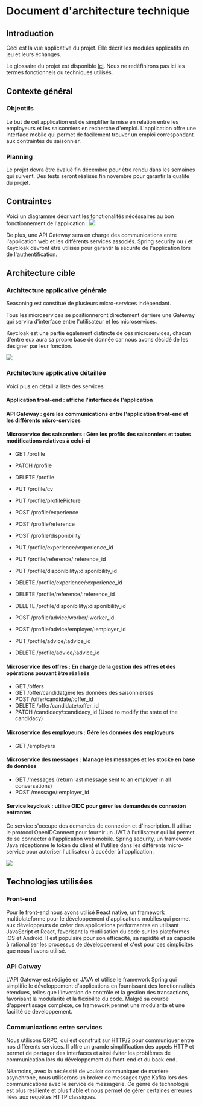 # Document d'architecture technique

## Introduction

Ceci est la vue applicative du projet. Elle décrit les modules applicatifs en jeu et leurs échanges.

Le glossaire du projet est disponible [Ici](glossaire.md). Nous ne redéfinirons pas ici les termes fonctionnels ou techniques utilisés.

## Contexte général

### Objectifs

Le but de cet application est de simplifier la mise en relation entre les employeurs et les saisonniers en recherche d'emploi. L'application offre une interface mobile qui permet de facilement trouver un emploi correspondant aux contraintes du saisonnier.

### Planning

Le projet devra être évalué fin décembre pour être rendu dans les semaines qui suivent.
Des tests seront réalisés fin novembre pour garantir la qualité du projet.

## Contraintes

Voici un diagramme décrivant les fonctionalités nécéssaires au bon fonctionnement de l'application :
![](imgs/vue_metier.png)


De plus, une API Gateway sera en charge des communications entre l'application web et les différents services associés.
Spring security ou / et Keycloak devront être utilisés pour garantir la sécurité de l'application lors de l'authentification.


## Architecture cible

### Architecture applicative générale

Seasoning est constitué de plusieurs micro-services indépendant.

Tous les microservices se positionneront directement derrière une Gateway qui servira d'interface entre l'utilisateur et les microservices.

Keycloak est une partie également distincte de ces microservices, chacun d'entre eux aura sa propre base de donnée car nous avons décidé de les désigner par leur fonction.

![](imgs/vueapp.png)

### Architecture applicative détaillée

Voici plus en détail la liste des services :

#### **Application front-end : affiche l'interface de l'application**

#### **API Gateway : gère les communications entre l'application front-end et les différents micro-services**
#### **Microservice des saisonniers : Gère les profils des saisonniers et toutes modifications relatives à celui-ci**

- GET /profile
- PATCH /profile
- DELETE /profile
- PUT /profile/cv
- PUT /profile/profilePicture

- POST /profile/experience
- POST /profile/reference
- POST /profile/disponibility

- PUT /profile/experience/:experience_id
- PUT /profile/reference/:reference_id
- PUT /profile/disponibility/:disponibility_id

- DELETE /profile/experience/:experience_id
- DELETE /profile/reference/:reference_id
- DELETE /profile/disponibility/:disponibility_id

- POST /profile/advice/worker/:worker_id
- POST /profile/advice/employer/:employer_id
- PUT /profile/advice/:advice_id
- DELETE /profile/advice/:advice_id

#### **Microservice des offres : En charge de la gestion des offres et des opérations pouvant être réalisés**

- GET /offers
- GET /offer/candidatgère les données des saisonnierses
- POST /offer/candidate/:offer_id
- DELETE /offer/candidate/:offer_id
- PATCH /candidacy/:candidacy_id    (Used to modify the state of the candidacy)

#### **Microservice des employeurs : Gère les données des employeurs**

- GET /employers

#### **Microservice des messages : Manage les messages et les stocke en base de données**

- GET /messages (return last message sent to an employer in all conversations)
- POST /message/:employer_id

#### **Service keycloak : utilise OIDC pour gérer les demandes de connexion entrantes**

Ce service s'occupe des demandes de connexion et d'inscription. Il utilise le protocol OpenIDConnect pour fournir un JWT à l'utilisateur qui lui permet de se connecter à l'application web mobile.
Spring security, un framework Java réceptionne le token du client et l'utilise dans les différents micro-service pour autoriser l'utilisateur à accéder à l'application.

![](imgs/infrastructure_seasoning.png)

## Technologies utilisées

### Front-end

Pour le front-end nous avons utilisé React native, un framework multiplateforme pour le développement d'applications mobiles qui permet aux développeurs de créer des applications performantes en utilisant JavaScript et React, favorisant la réutilisation du code sur les plateformes iOS et Android. Il est populaire pour son efficacité, sa rapidité et sa capacité à rationaliser les processus de développement et c'est pour ces simplicités que nous l'avons utilisé.

### API Gatway

L'API Gateway est rédigée en JAVA et utilise le framework Spring qui simplifie le développement d'applications en fournissant des fonctionnalités étendues, telles que l'inversion de contrôle et la gestion des transactions, favorisant la modularité et la flexibilité du code. Malgré sa courbe d'apprentissage complexe, ce framework permet une modularité et une facilité de developpement.

### Communications entre services

Nous utilisons GRPC, qui est construit sur HTTP/2 pour communiquer entre nos différents services. Il offre un grande simplification des appels HTTP et permet de partager des interfaces et ainsi éviter les problèmes de communication lors du développement du front-end et du back-end.

Néamoins, avec la nécéssité de vouloir communiquer de manière asynchrone, nous utiliserons un broker de messages type Kafka lors des communications avec le service de messagerie. Ce genre de technologie est plus résiliente et plus fiable et nous permet de gérer certaines erreures liées aux requètes HTTP classiques.

